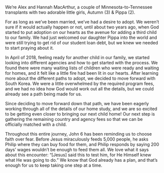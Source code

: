 We’re Alex and Hannah MacArthur, a couple of Minnesota-to-Tennessee transplants with two adorable little girls, Autumn (3) & Pippa (2).

For as long as we’ve been married, we’ve had a desire to adopt. We weren’t sure if it would actually happen or not, until about two years ago, when God started to put adoption on our hearts as the avenue for adding a third child to our family. We had just welcomed our daughter Pippa into the world and were still trying to get rid of our student loan debt, but we knew we needed to start praying about it.

In April of 2018, feeling ready for another child in our family, we started looking into different agencies and how to get started with the process. We found there were many waiting lists of children who were ready and waiting for homes, and it felt like a little fire had been lit in our hearts. After learning more about the different paths to adopt, we decided to move forward with South Korea. We were a little overwhelmed by the required program fees, and we had no idea how God would work out all the details, but we could already see a path being made for us.

Since deciding to move forward down that path, we have been eagerly working through all of the details of our home study, and we are so excited to be getting even closer to bringing our next child home! Our next step is gathering the remaining country and agency fees so that we can be officially matched with a child.

Throughout this entire journey, John 6 has been reminding us to choose faith over fear. Before Jesus miraculously feeds 5,000 people, he asks Philip where they can buy food for them, and Philip responds by saying 200 days’ wages wouldn’t be enough to feed them all. We love what it says about this encounter: “[Jesus] said this to test him, for He Himself knew what He was going to do.” We know that God already has a plan, and that’s enough for us to keep taking one step at a time.
